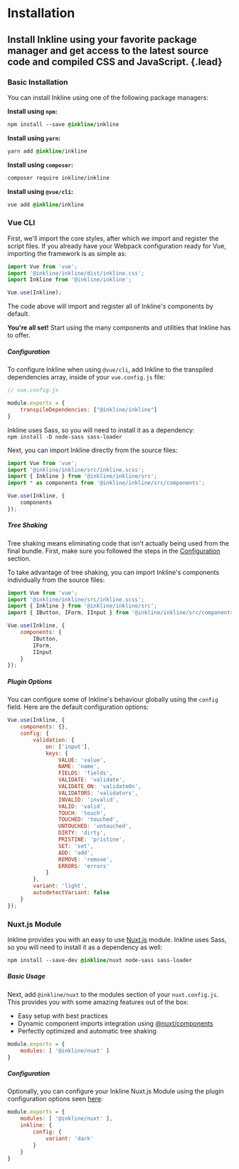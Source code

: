 # Installation
## Install Inkline using your favorite package manager and get access to the latest source code and compiled CSS and JavaScript. {.lead}

### Basic Installation
You can install Inkline using one of the following package managers:

**Install using `npm`:**

~~~css
npm install --save @inkline/inkline
~~~

**Install using `yarn`:**

~~~css
yarn add @inkline/inkline
~~~

**Install using `composer`:**

~~~css
composer require inkline/inkline
~~~

**Install using `@vue/cli`:**

~~~css
vue add @inkline/inkline
~~~

### Vue CLI
First, we'll import the core styles, after which we import and register the script files. If you already have your Webpack configuration ready for Vue, importing the framework is as simple as:

~~~js
import Vue from 'vue';
import '@inkline/inkline/dist/inkline.css';
import Inkline from '@inkline/inkline';

Vue.use(Inkline);
~~~

The code above will import and register all of Inkline's components by default.

**You're all set!** Start using the many components and utilities that Inkline has to offer.

##### Configuration
To configure Inkline when using `@vue/cli`, add Inkline to the transpiled dependencies array, inside of your `vue.config.js` file:

~~~js
// vue.config.js

module.exports = {
    transpileDependencies: ["@inkline/inkline"]
}
~~~

<i-alert variant="info" class="-code">
<template slot="icon"><i-icon icon="info" class="h4"></i-icon></template>
    
Inkline uses Sass, so you will need to install it as a dependency:<br/> `npm install -D node-sass sass-loader`

</i-alert>

Next, you can import Inkline directly from the source files:

~~~js
import Vue from 'vue';
import '@inkline/inkline/src/inkline.scss';
import { Inkline } from '@inkline/inkline/src';
import * as components from '@inkline/inkline/src/components';

Vue.use(Inkline, { 
    components
});
~~~

##### Tree Shaking
Tree shaking means eliminating code that isn’t actually being used from the final bundle. First, make sure you followed the steps in the <a href="#configuration">Configuration</a> section. 

To take advantage of tree shaking, you can import Inkline's components individually from the source files:

~~~js
import Vue from 'vue';
import '@inkline/inkline/src/inkline.scss';
import { Inkline } from '@inkline/inkline/src';
import { IButton, IForm, IInput } from '@inkline/inkline/src/components';

Vue.use(Inkline, {
    components: {
        IButton,
        IForm,
        IInput
    }
});
~~~

##### Plugin Options
You can configure some of Inkline's behaviour globally using the `config` field. Here are the default configuration options:

~~~js
Vue.use(Inkline, {
    components: {},
    config: {
        validation: {
            on: ['input'],
            keys: {
                VALUE: 'value',
                NAME: 'name',
                FIELDS: 'fields',
                VALIDATE: 'validate',
                VALIDATE_ON: 'validateOn',
                VALIDATORS: 'validators',
                INVALID: 'invalid',
                VALID: 'valid',
                TOUCH: 'touch',
                TOUCHED: 'touched',
                UNTOUCHED: 'untouched',
                DIRTY: 'dirty',
                PRISTINE: 'pristine',
                SET: 'set',
                ADD: 'add',
                REMOVE: 'remove',
                ERRORS: 'errors'
            }       
        },
        variant: 'light',
        autodetectVariant: false
    }
});
~~~


### Nuxt.js Module
Inkline provides you with an easy to use <a href="https://nuxtjs.org" rel="nofollow" target="_blank">Nuxt.js</a> module. Inkline uses Sass, so you will need to install it as a dependency as well:


~~~css
npm install --save-dev @inkline/nuxt node-sass sass-loader
~~~

##### Basic Usage
Next, add `@inkline/nuxt` to the modules section of your `nuxt.config.js`. This provides you with some amazing features out of the box:

- Easy setup with best practices
- Dynamic component imports integration using <a href="https://github.com/nuxt/components" rel="nofollow noreferrer">@nuxt/components</a>
- Perfectly optimized and automatic tree shaking

~~~js
module.exports = {
    modules: [ '@inkline/nuxt' ]
}
~~~

##### Configuration
Optionally, you can configure your Inkline Nuxt.js Module using the plugin configuration options seen [here](#plugin-options):
 
~~~js
module.exports = {
    modules: [ '@inkline/nuxt' ],
    inkline: {
        config: {
            variant: 'dark'
        }   
    }
}
~~~
